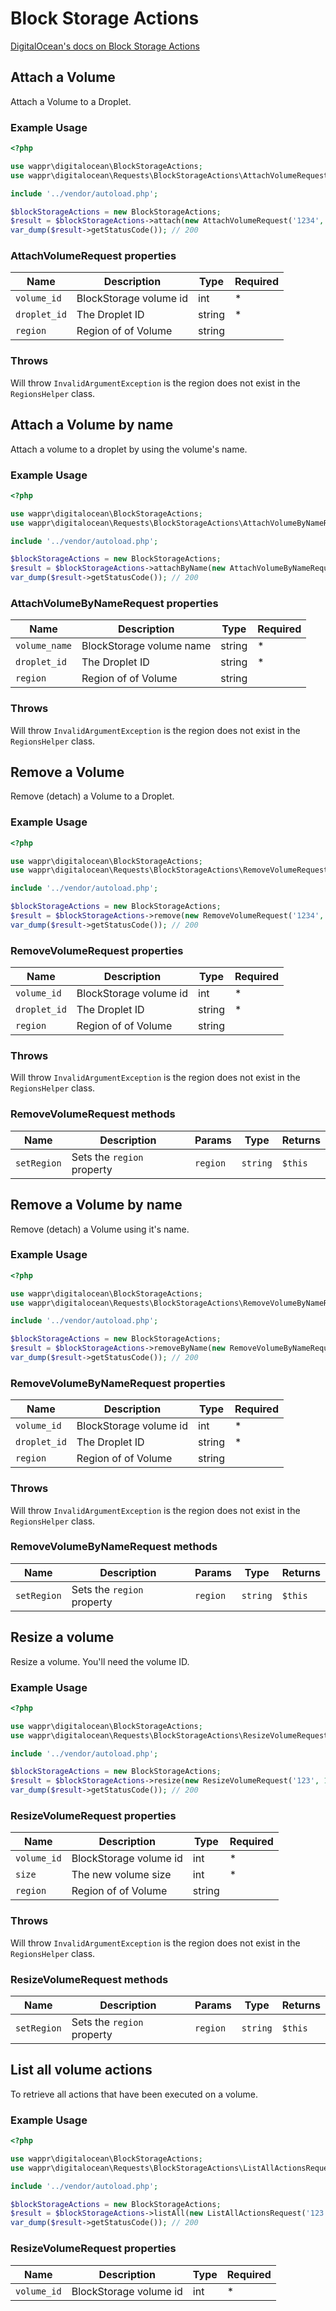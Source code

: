 # Block Storage Actions

[DigitalOcean's docs on Block Storage Actions](https://developers.digitalocean.com/documentation/v2/#block-storage-actions)

## Attach a Volume

Attach a Volume to a Droplet.

### Example Usage

```php
<?php

use wappr\digitalocean\BlockStorageActions;
use wappr\digitalocean\Requests\BlockStorageActions\AttachVolumeRequest;

include '../vendor/autoload.php';

$blockStorageActions = new BlockStorageActions;
$result = $blockStorageActions->attach(new AttachVolumeRequest('1234', 1234));
var_dump($result->getStatusCode()); // 200
```

### AttachVolumeRequest properties

| Name             | Description                 | Type   | Required |
|------------------|-----------------------------|--------|----------|
| `volume_id`      | BlockStorage volume id      | int    | *        |
| `droplet_id`     | The Droplet ID              | string | *        |
| `region`         | Region of of Volume         | string |          |

### Throws

Will throw `InvalidArgumentException` is the region does not exist in the `RegionsHelper` class.

## Attach a Volume by name

Attach a volume to a droplet by using the volume's name.

### Example Usage

```php
<?php

use wappr\digitalocean\BlockStorageActions;
use wappr\digitalocean\Requests\BlockStorageActions\AttachVolumeByNameRequest;

include '../vendor/autoload.php';

$blockStorageActions = new BlockStorageActions;
$result = $blockStorageActions->attachByName(new AttachVolumeByNameRequest('name', 1234));
var_dump($result->getStatusCode()); // 200
```

### AttachVolumeByNameRequest properties

| Name             | Description                 | Type   | Required |
|------------------|-----------------------------|--------|----------|
| `volume_name`    | BlockStorage volume name    | string | *        |
| `droplet_id`     | The Droplet ID              | string | *        |
| `region`         | Region of of Volume         | string |          |

### Throws

Will throw `InvalidArgumentException` is the region does not exist in the `RegionsHelper` class.

## Remove a Volume

Remove (detach) a Volume to a Droplet.

### Example Usage

```php
<?php

use wappr\digitalocean\BlockStorageActions;
use wappr\digitalocean\Requests\BlockStorageActions\RemoveVolumeRequest;

include '../vendor/autoload.php';

$blockStorageActions = new BlockStorageActions;
$result = $blockStorageActions->remove(new RemoveVolumeRequest('1234', 1234));
var_dump($result->getStatusCode()); // 200
```

### RemoveVolumeRequest properties

| Name             | Description                 | Type   | Required |
|------------------|-----------------------------|--------|----------|
| `volume_id`      | BlockStorage volume id      | int    | *        |
| `droplet_id`     | The Droplet ID              | string | *        |
| `region`         | Region of of Volume         | string |          |

### Throws

Will throw `InvalidArgumentException` is the region does not exist in the `RegionsHelper` class.

### RemoveVolumeRequest methods

| Name        | Description                | Params   | Type     | Returns |
|-------------|----------------------------|----------|----------|---------|
| `setRegion` | Sets the `region` property | `region` | `string` | `$this` |

## Remove a Volume by name

Remove (detach) a Volume using it's name.

### Example Usage

```php
<?php

use wappr\digitalocean\BlockStorageActions;
use wappr\digitalocean\Requests\BlockStorageActions\RemoveVolumeByNameRequest;

include '../vendor/autoload.php';

$blockStorageActions = new BlockStorageActions;
$result = $blockStorageActions->removeByName(new RemoveVolumeByNameRequest('volume_name', 1234));
var_dump($result->getStatusCode()); // 200
```

### RemoveVolumeByNameRequest properties

| Name             | Description                 | Type   | Required |
|------------------|-----------------------------|--------|----------|
| `volume_id`      | BlockStorage volume id      | int    | *        |
| `droplet_id`     | The Droplet ID              | string | *        |
| `region`         | Region of of Volume         | string |          |

### Throws

Will throw `InvalidArgumentException` is the region does not exist in the `RegionsHelper` class.

### RemoveVolumeByNameRequest methods

| Name        | Description                | Params   | Type     | Returns |
|-------------|----------------------------|----------|----------|---------|
| `setRegion` | Sets the `region` property | `region` | `string` | `$this` |

## Resize a volume

Resize a volume. You'll need the volume ID.

### Example Usage

```php
<?php

use wappr\digitalocean\BlockStorageActions;
use wappr\digitalocean\Requests\BlockStorageActions\ResizeVolumeRequest;

include '../vendor/autoload.php';

$blockStorageActions = new BlockStorageActions;
$result = $blockStorageActions->resize(new ResizeVolumeRequest('123', 1234));
var_dump($result->getStatusCode()); // 200
```

### ResizeVolumeRequest properties

| Name             | Description                 | Type   | Required |
|------------------|-----------------------------|--------|----------|
| `volume_id`      | BlockStorage volume id      | int    | *        |
| `size`           | The new volume size         | int    | *        |
| `region`         | Region of of Volume         | string |          |

### Throws

Will throw `InvalidArgumentException` is the region does not exist in the `RegionsHelper` class.

### ResizeVolumeRequest methods

| Name        | Description                | Params   | Type     | Returns |
|-------------|----------------------------|----------|----------|---------|
| `setRegion` | Sets the `region` property | `region` | `string` | `$this` |

## List all volume actions

To retrieve all actions that have been executed on a volume.

### Example Usage

```php
<?php

use wappr\digitalocean\BlockStorageActions;
use wappr\digitalocean\Requests\BlockStorageActions\ListAllActionsRequest;

include '../vendor/autoload.php';

$blockStorageActions = new BlockStorageActions;
$result = $blockStorageActions->listAll(new ListAllActionsRequest('123'));
var_dump($result->getStatusCode()); // 200
```

### ResizeVolumeRequest properties

| Name             | Description                 | Type   | Required |
|------------------|-----------------------------|--------|----------|
| `volume_id`      | BlockStorage volume id      | int    | *        |
